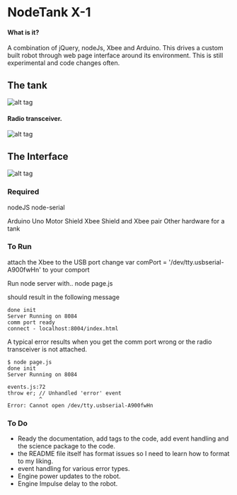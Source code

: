 NodeTank X-1
===
#### What is it?
A combination of jQuery, nodeJs, Xbee and Arduino. This drives a custom built robot through web page interface around its environment.  This is still experimental and code changes often.

## The tank

![alt tag](raw.github.com/alexmac131/NodeXbeeTank/master/images/tank.JPG)

#### Radio transceiver.
![alt tag](raw.github.com/alexmac131/NodeXbeeTank/master/images/xBee.JPG)


## The Interface
![alt tag](/NodeXbeeTank/master/images/controls.jpg)



### Required 
nodeJS
node-serial

Arduino Uno
Motor Shield
Xbee Shield and Xbee pair
Other hardware for a tank

### To Run
attach the Xbee to the USB port
change var comPort = '/dev/tty.usbserial-A900fwHn' to your comport

Run node server with..
	node page.js

should result in the following message

	done init
	Server Running on 8084
    comm port ready
    connect - localhost:8004/index.html

 A typical error results when you get the comm port wrong or the radio transceiver is not attached.

    $ node page.js 
	done init
	Server Running on 8084

	events.js:72
    throw er; // Unhandled 'error' event
              ^
	Error: Cannot open /dev/tty.usbserial-A900fwHn





### To Do

 - Ready the documentation, add tags to the code, add event handling and the science package to the code.
 - the README file itself has format issues so I need to learn how to format to my liking.
 - event handling for various error types.
 - Engine power updates to the robot.
 - Engine Impulse delay to the robot.



